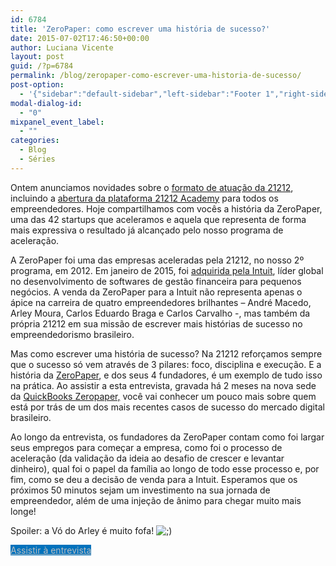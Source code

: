 ```yaml
---
id: 6784
title: 'ZeroPaper: como escrever uma história de sucesso?'
date: 2015-07-02T17:46:50+00:00
author: Luciana Vicente
layout: post
guid: /?p=6784
permalink: /blog/zeropaper-como-escrever-uma-historia-de-sucesso/
post-option:
  - '{"sidebar":"default-sidebar","left-sidebar":"Footer 1","right-sidebar":"Footer 1","page-title":"","page-caption":""}'
modal-dialog-id:
  - "0"
mixpanel_event_label:
  - ""
categories:
  - Blog
  - Séries
---
```

Ontem anunciamos novidades sobre o [formato de atuação da 21212](http://21212.com/blog/pt/21212-novo-posicionamento/), incluindo a [abertura da plataforma 21212 Academy](/blog/nos-demos-o-primeiro-passo-agora-e-com-voces/) para todos os empreendedores. Hoje compartilhamos com vocês a história da ZeroPaper, uma das 42 startups que aceleramos e aquela que representa de forma mais expressiva o resultado já alcançado pelo nosso programa de aceleração.

A ZeroPaper foi uma das empresas aceleradas pela 21212, no nosso 2º programa, em 2012. Em janeiro de 2015, foi [adquirida pela Intuit](http://21212.com/blog/zeropaper-e-adquirida-pela-intuit/), líder global no desenvolvimento de softwares de gestão financeira para pequenos negócios. A venda da ZeroPaper para a Intuit não representa apenas o ápice na carreira de quatro empreendedores brilhantes – André Macedo, Arley Moura, Carlos Eduardo Braga e Carlos Carvalho -, mas também da própria 21212 em sua missão de escrever mais histórias de sucesso no empreendedorismo brasileiro.

Mas como escrever uma história de sucesso? Na 21212 reforçamos sempre que o sucesso só vem através de 3 pilares: foco, disciplina e execução. E a história da [ZeroPaper](https://zeropaper.com.br/), e dos seus 4 fundadores, é um exemplo de tudo isso na prática. Ao assistir a esta entrevista, gravada há 2 meses na nova sede da [QuickBooks Zeropaper,](https://zeropaper.com.br/) você vai conhecer um pouco mais sobre quem está por trás de um dos mais recentes casos de sucesso do mercado digital brasileiro.

Ao longo da entrevista, os fundadores da ZeroPaper contam como foi largar seus empregos para começar a empresa, como foi o processo de aceleração (da validação da ideia ao desafio de crescer e levantar dinheiro), qual foi o papel da família ao longo de todo esse processo e, por fim, como se deu a decisão de venda para a Intuit. Esperamos que os próximos 50 minutos sejam um investimento na sua jornada de empreendedor, além de uma injeção de ânimo para chegar muito mais longe!

Spoiler: a Vó do Arley é muito fofa!  <img src="http://localhost:8080/wordpress/wp-includes/images/smilies/icon_wink.gif" alt=";)" class="wp-smiley" />

<a class="gdlr-button medium" href="/?p=6790" target="_self"  style="color:#bcbdc0; background-color:#0072bc; "  >Assistir à entrevista</a>

<div>
</div>